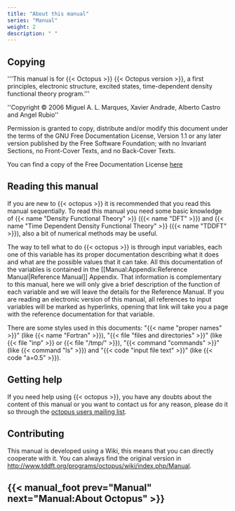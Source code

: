 ```yaml
---
title: "About this manual"
series: "Manual"
weight: 2
description: " "
---
```



##  Copying  

'''This manual is for {{< Octopus >}} {{< Octopus version >}}, a first principles, electronic structure, excited states, time-dependent density functional theory program.'''

''Copyright © 2006 Miguel A. L. Marques, Xavier Andrade, Alberto Castro and Angel Rubio''

Permission is granted to copy, distribute and/or modify this document under the terms of the GNU Free Documentation License, Version 1.1 or any later version published by the Free Software Foundation; with no Invariant Sections, no Front-Cover Texts, and no Back-Cover Texts.

You can find a copy of the Free Documentation License [here](http://www.gnu.org/copyleft/fdl.html)

##  Reading this manual  

If you are new to {{< octopus >}} it is recommended that you read this manual sequentially. To read this manual you need some basic knowledge of {{< name "Density Functional Theory" >}} ({{< name "DFT" >}}) and {{< name "Time Dependent Density Functional Theory" >}} ({{< name "TDDFT" >}}), also a bit of numerical methods may be useful.

The way to tell what to do {{< octopus >}} is through input variables, each one of this variable has its proper documentation describing what it does and what are the possible values that it can take. All this documentation of the variables is contained in the [[Manual:Appendix:Reference Manual|Reference Manual]] Appendix. That information is complementary to this manual, here we will only give a brief description of the function of each variable and we will leave the details for the Reference Manual. If you are reading an electronic version of this manual, all references to input variables will be marked as hyperlinks, opening that link will take you a page with the reference documentation for that variable. 

There are some styles used in this documents: "{{< name "proper names" >}}" (like {{< name "Fortran" >}}), "{{< file "files and directories" >}}" (like {{< file "inp" >}} or {{< file "/tmp/" >}}), "{{< command "commands" >}}" (like {{< command "ls" >}}) and "{{< code "input file text" >}}" (like {{< code "a<nowiki>=</nowiki>0.5" >}}).

##  Getting help  

If you need help using {{< octopus >}}, you have any doubts about the content of this manual or you want to contact us for any reason, please do it so through the [octopus users mailing list](http://tddft.org/mailman/listinfo/octopus-users).

##  Contributing  

This manual is developed using a Wiki, this means that you can directly cooperate with it. You can always find the original version in http://www.tddft.org/programs/octopus/wiki/index.php/Manual.

{{< manual_foot prev="Manual" next="Manual:About Octopus" >}}
---------------------------------------------
